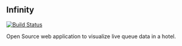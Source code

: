## Infinity 

[![Build Status](https://travis-ci.org/arunkumarpalaniappan/infinity.svg?branch=master)](https://travis-ci.org/arunkumarpalaniappan/infinity)

Open Source web application to visualize live queue data in a hotel.
